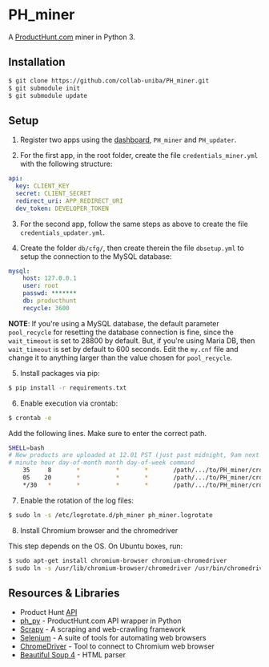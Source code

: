 # PH_miner
A [ProductHunt.com](https://www.producthunt.com) miner in Python 3.

## Installation
```bash
$ git clone https://github.com/collab-uniba/PH_miner.git
$ git submodule init
$ git submodule update
```

## Setup
1. Register two apps using the [dashboard](https://www.producthunt.com/v1/oauth/applications), `PH_miner` and 
`PH_updater`.

2. For the first app, in the root folder, create the file `credentials_miner.yml` with the following structure:
```yaml
api:
  key: CLIENT_KEY
  secret: CLIENT_SECRET
  redirect_uri: APP_REDIRECT_URI
  dev_token: DEVELOPER_TOKEN
```

3. For the second app, follow the same steps as above to create the file `credentials_updater.yml`.

4. Create the folder `db/cfg/`, then create therein the file `dbsetup.yml` to setup the connection to the MySQL database:
```yaml
mysql:
    host: 127.0.0.1
    user: root
    passwd: *******
    db: producthunt
    recycle: 3600
```

**NOTE**: If you're using a MySQL database, the default parameter `pool_recycle` for resetting the database connection
is fine, since the `wait_timeout` is set to 28800 by default. But, if you're using Maria DB, then `wait_timeout` is set
by default to 600 seconds. Edit the `my.cnf` file and change it to anything larger than the value chosen for `pool_recycle`.

5. Install packages via pip:
```bash
$ pip install -r requirements.txt
```

6. Enable execution via crontab:
```bash
$ crontab -e
```
Add the following lines. Make sure to enter the correct path.
```bash
SHELL=bash
# New products are uploaded at 12.01 PST (just past midnight, 9am next morning in CET timezone):
# minute hour day-of-month month day-of-week command
    35     8       *          *       *       /path/.../to/PH_miner/cronjob.sh /var/log/ph_miner.log 2>&1
    05    20       *          *       *       /path/.../to/PH_miner/cronjob.sh --update -c credentials_updater.yml >> /var/log/ph_miner_updates.log 2>&1
    */30   *       *          *       *       /path/.../to/PH_miner/cronjob.sh --newest -c credentials_updater.yml >> /var/log/ph_miner.log 2>&1
```
7. Enable the rotation of the log files:
```bash
$ sudo ln -s /etc/logrotate.d/ph_miner ph_miner.logrotate
```

8. Install Chromium browser and the chromedriver

This step depends on the OS. On Ubuntu boxes, run:
```bash
$ sudo apt-get install chromium-browser chromium-chromedriver
$ sudo ln -s /usr/lib/chromium-browser/chromedriver /usr/bin/chromedriver
```

## Resources & Libraries
  * Product Hunt [API](https://api.producthunt.com/v1/docs)
  * [ph_py](https://github.com/anatg/ph_py) - ProductHunt.com API wrapper in Python
  * [Scrapy](https://scrapy.org) - A scraping and web-crawling framework
  * [Selenium](https://www.seleniumhq.org) - A suite of tools for automating web browsers
  * [ChromeDriver](http://chromedriver.chromium.org) - Tool to connect to Chromium web browser
  * [Beautiful Soup 4](https://www.crummy.com/software/BeautifulSoup/) - HTML parser
